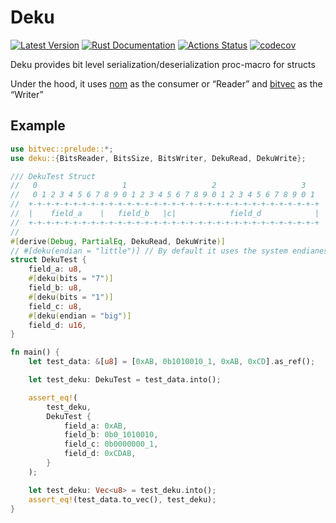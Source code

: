 # Deku

[![Latest Version](https://img.shields.io/crates/v/deku.svg)](https://crates.io/crates/deku)
[![Rust Documentation](https://docs.rs/deku/badge.svg)](https://docs.rs/deku)
[![Actions Status](https://github.com/sharksforarms/deku/workflows/CI/badge.svg)](https://github.com/sharksforarms/deku/actions)
[![codecov](https://codecov.io/gh/sharksforarms/deku/branch/master/graph/badge.svg)](https://codecov.io/gh/sharksforarms/deku)

Deku provides bit level serialization/deserialization proc-macro for structs

Under the hood, it uses [nom](https://crates.io/crates/nom) as the consumer or “Reader” and [bitvec](https://crates.io/crates/bitvec) as the “Writer”

## Example

```rust
use bitvec::prelude::*;
use deku::{BitsReader, BitsSize, BitsWriter, DekuRead, DekuWrite};

/// DekuTest Struct
//   0                   1                   2                   3
//   0 1 2 3 4 5 6 7 8 9 0 1 2 3 4 5 6 7 8 9 0 1 2 3 4 5 6 7 8 9 0 1
//  +-+-+-+-+-+-+-+-+-+-+-+-+-+-+-+-+-+-+-+-+-+-+-+-+-+-+-+-+-+-+-+-+
//  |    field_a    |   field_b   |c|            field_d            |
//  +-+-+-+-+-+-+-+-+-+-+-+-+-+-+-+-+-+-+-+-+-+-+-+-+-+-+-+-+-+-+-+-+
//
#[derive(Debug, PartialEq, DekuRead, DekuWrite)]
// #[deku(endian = "little")] // By default it uses the system endianess, but can be overwritten
struct DekuTest {
    field_a: u8,
    #[deku(bits = "7")]
    field_b: u8,
    #[deku(bits = "1")]
    field_c: u8,
    #[deku(endian = "big")]
    field_d: u16,
}

fn main() {
    let test_data: &[u8] = [0xAB, 0b1010010_1, 0xAB, 0xCD].as_ref();

    let test_deku: DekuTest = test_data.into();

    assert_eq!(
        test_deku,
        DekuTest {
            field_a: 0xAB,
            field_b: 0b0_1010010,
            field_c: 0b0000000_1,
            field_d: 0xCDAB,
        }
    );

    let test_deku: Vec<u8> = test_deku.into();
    assert_eq!(test_data.to_vec(), test_deku);
}
```
